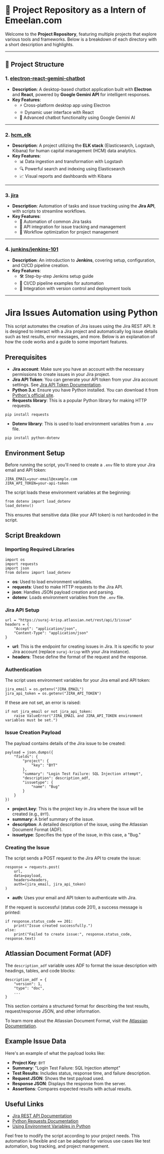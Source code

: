 # 🚀 Project Repository as a Intern of Emeelan.com

Welcome to the **Project Repository**, featuring multiple projects that explore various tools and frameworks. Below is a breakdown of each directory with a short description and highlights.

---

## 📂 Project Structure

### 1. **[electron-react-gemini-chatbot](./electron-react-gemini-chatbot)**
   - **Description**: A desktop-based chatbot application built with **Electron** and **React**, powered by **Google Gemini API** for intelligent responses.
   - **Key Features**:
     - ⚡ Cross-platform desktop app using Electron
     - ⚛️ Dynamic user interface with React
     - 🧠 Advanced chatbot functionality using Google Gemini AI

---

### 2. **[hcm_elk](./hcm_elk)**
   - **Description**: A project utilizing the **ELK stack** (Elasticsearch, Logstash, Kibana) for human capital management (HCM) data analytics.
   - **Key Features**:
     - 📊 Data ingestion and transformation with Logstash
     - 🔍 Powerful search and indexing using Elasticsearch
     - 📈 Visual reports and dashboards with Kibana

---

### 3. **[jira](./jira)**
   - **Description**: Automation of tasks and issue tracking using the **Jira API**, with scripts to streamline workflows.
   - **Key Features**:
     - 🤖 Automation of common Jira tasks
     - 📝 API integration for issue tracking and management
     - 🔄 Workflow optimization for project management

---

### 4. **[junkins/jenkins-101](./junkins/jenkins-101)**
   - **Description**: An introduction to **Jenkins**, covering setup, configuration, and CI/CD pipeline creation.
   - **Key Features**:
     - 🛠️ Step-by-step Jenkins setup guide
     - 🚀 CI/CD pipeline examples for automation
     - 🔧 Integration with version control and deployment tools

---

<h1>Jira Issues Automation using Python</h1>

<p>This script automates the creation of Jira issues using the Jira REST API. It is designed to interact with a Jira project and automatically log issue details such as test results, error messages, and more. Below is an explanation of how the code works and a guide to some important features.</p>

<h2>Prerequisites</h2>

<ul>
    <li><strong>Jira account</strong>: Make sure you have an account with the necessary permissions to create issues in your Jira project.</li>
    <li><strong>Jira API Token</strong>: You can generate your API token from your Jira account settings. See <a href="https://confluence.atlassian.com/cloud/api-tokens-938839638.html" target="_blank">Jira API Token Documentation</a>.</li>
    <li><strong>Python 3.x</strong>: Ensure you have Python installed. You can download it from <a href="https://www.python.org/downloads/" target="_blank">Python's official site</a>.</li>
    <li><strong>Requests library</strong>: This is a popular Python library for making HTTP requests.</li>
</ul>

<pre><code>pip install requests
</code></pre>

<ul>
    <li><strong>Dotenv library</strong>: This is used to load environment variables from a <code>.env</code> file.</li>
</ul>

<pre><code>pip install python-dotenv
</code></pre>

<h2>Environment Setup</h2>

<p>Before running the script, you'll need to create a <code>.env</code> file to store your Jira email and API token:</p>

<pre><code>JIRA_EMAIL=your-email@example.com
JIRA_API_TOKEN=your-api-token
</code></pre>

<p>The script loads these environment variables at the beginning:</p>

<pre><code>from dotenv import load_dotenv
load_dotenv()
</code></pre>

<p>This ensures that sensitive data (like your API token) is not hardcoded in the script.</p>

<h2>Script Breakdown</h2>

<h3>Importing Required Libraries</h3>

<pre><code>import os
import requests
import json
from dotenv import load_dotenv
</code></pre>

<ul>
    <li><strong>os</strong>: Used to load environment variables.</li>
    <li><strong>requests</strong>: Used to make HTTP requests to the Jira API.</li>
    <li><strong>json</strong>: Handles JSON payload creation and parsing.</li>
    <li><strong>dotenv</strong>: Loads environment variables from the <code>.env</code> file.</li>
</ul>

<h3>Jira API Setup</h3>

<pre><code>url = "https://suraj-krisp.atlassian.net/rest/api/3/issue"
headers = {
    "Accept": "application/json",
    "Content-Type": "application/json"
}
</code></pre>

<ul>
    <li><strong>url</strong>: This is the endpoint for creating issues in Jira. It is specific to your Jira account (replace <code>suraj-krisp</code> with your Jira instance).</li>
    <li><strong>headers</strong>: These define the format of the request and the response.</li>
</ul>

<h3>Authentication</h3>

<p>The script uses environment variables for your Jira email and API token:</p>

<pre><code>jira_email = os.getenv("JIRA_EMAIL")
jira_api_token = os.getenv("JIRA_API_TOKEN")
</code></pre>

<p>If these are not set, an error is raised:</p>

<pre><code>if not jira_email or not jira_api_token:
    raise ValueError("JIRA_EMAIL and JIRA_API_TOKEN environment variables must be set.")
</code></pre>

<h3>Issue Creation Payload</h3>

<p>The payload contains details of the Jira issue to be created:</p>

<pre><code>payload = json.dumps({
    "fields": {
        "project": {
            "key": "BYT"
        },
        "summary": "Login Test Failure: SQL Injection attempt",
        "description": description_adf,
        "issuetype": {
            "name": "Bug"
        }
    }
})
</code></pre>

<ul>
    <li><strong>project.key</strong>: This is the project key in Jira where the issue will be created (e.g., <code>BYT</code>).</li>
    <li><strong>summary</strong>: A brief summary of the issue.</li>
    <li><strong>description</strong>: A detailed description of the issue, using the Atlassian Document Format (ADF).</li>
    <li><strong>issuetype</strong>: Specifies the type of the issue, in this case, a "Bug."</li>
</ul>

<h3>Creating the Issue</h3>

<p>The script sends a POST request to the Jira API to create the issue:</p>

<pre><code>response = requests.post(
    url,
    data=payload,
    headers=headers,
    auth=(jira_email, jira_api_token)
)
</code></pre>

<ul>
    <li><strong>auth</strong>: Uses your email and API token to authenticate with Jira.</li>
</ul>

<p>If the request is successful (status code 201), a success message is printed:</p>

<pre><code>if response.status_code == 201:
    print("Issue created successfully.")
else:
    print("Failed to create issue:", response.status_code, response.text)
</code></pre>

<h2>Atlassian Document Format (ADF)</h2>

<p>The <code>description_adf</code> variable uses ADF to format the issue description with headings, tables, and code blocks:</p>

<pre><code>description_adf = {
    "version": 1,
    "type": "doc",
    ...
}
</code></pre>

<p>This section contains a structured format for describing the test results, request/response JSON, and other information.</p>

<p>To learn more about the Atlassian Document Format, visit the <a href="https://developer.atlassian.com/cloud/jira/platform/apis/document/structure/" target="_blank">Atlassian Documentation</a>.</p>

<h2>Example Issue Data</h2>

<p>Here's an example of what the payload looks like:</p>

<ul>
    <li><strong>Project Key</strong>: <code>BYT</code></li>
    <li><strong>Summary</strong>: "Login Test Failure: SQL Injection attempt"</li>
    <li><strong>Test Results</strong>: Includes status, response time, and failure description.</li>
    <li><strong>Request JSON</strong>: Shows the test payload used.</li>
    <li><strong>Response JSON</strong>: Displays the response from the server.</li>
    <li><strong>Assertions</strong>: Compares expected results with actual results.</li>
</ul>

<h2>Useful Links</h2>

<ul>
    <li><a href="https://developer.atlassian.com/cloud/jira/platform/rest/v3/" target="_blank">Jira REST API Documentation</a></li>
    <li><a href="https://docs.python-requests.org/en/latest/" target="_blank">Python Requests Documentation</a></li>
    <li><a href="https://pypi.org/project/python-dotenv/" target="_blank">Using Environment Variables in Python</a></li>
</ul>

<p>Feel free to modify the script according to your project needs. This automation is flexible and can be adapted for various use cases like test automation, bug tracking, and project management.</p>

